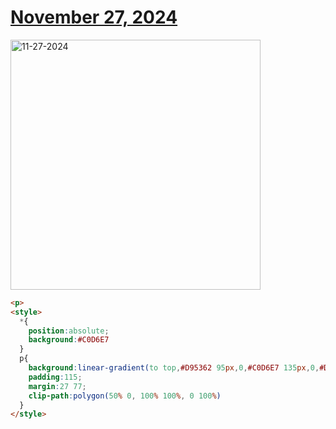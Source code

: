 # [November 27, 2024](https://cssbattle.dev/play/D30iY2RXIaNJxX8Jsuec)

<img src="https://firebasestorage.googleapis.com/v0/b/cssbattleapp.appspot.com/o/user%2Fe6YbeBahWNPT7VpE2rE2p85byxa2%2Ftargets%2Ftarget_QYY0de2@2x.png?alt=media" width="400" alt="11-27-2024" />

```html
<p>
<style>
  *{
    position:absolute;
    background:#C0D6E7
  }
  p{
    background:linear-gradient(to top,#D95362 95px,0,#C0D6E7 135px,0,#D95362);
    padding:115;
    margin:27 77;
    clip-path:polygon(50% 0, 100% 100%, 0 100%)
  }
</style>
```
